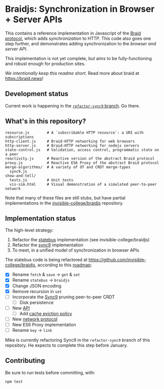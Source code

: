 # Braidjs: Synchronization in Browser + Server APIs

This contains a reference implementation in Javascript of the
[Braid protocol](https://github.com/braid-work/ietf-braid-draft), which adds
*synchronization* to HTTP.  This code also goes one step further, and
demonstrates adding synchronization to the *browser and server API*.

This implementation is not yet complete, but aims to be fully-functioning and
robust enough for production sites.

*We intentionally keep this readme short.* Read more about braid at https://braid.news!

## Development status

Current work is happening in the
[`refactor-sync9` branch](https://github.com/braid-work/toomim-braidjs/tree/refactor-sync9).  Go there.


## What's in this repository?

```
resource.js        # A `subscribable HTTP resource`: a URI with subscriptions
http-client.js     # Braid-HTTP networking for web browsers
http-server.js     # Braid-HTTP networking for nodejs servers
state-control.js   # Validation, access control, programmatic state on a peer
reactivity.js      # Reactive version of the abstract Braid protocol
proxy.js           # Reactive ES6 Proxy of the abstract Braid protocol
merge-algorithms/  # A variety of OT and CRDT merge-types
  sync9.js
show-and-tell/
  tests.js         # Unit tests
  vis-sim.html     # Visual demonstration of a simulated peer-to-peer network
```

Note that many of these files are still stubs, but have partial
implementations in the
[invisible-college/braidjs](https://github.com/invisible-college/braidjs)
repository.

## Implementation status

The high-level strategy:

1. Refactor the [statebus](https://stateb.us) implementation (see invisible-college/braidjs)
2. Refactor the [sync9](https://braid.news/sync9) implementation
3. To meet, in a unified model of synchronization in browser APIs

The statebus code is being refactored at
https://github.com/invisible-college/braidjs, according to this
[roadmap](https://braid.news/roadmap):

- [x] Rename `fetch` & `save` -> `get` & `set`
- [x] Rename `statebus` -> `braidjs`
- [x] Change JSON encoding
- [x] Remove recursion in `set`
- [ ] Incorporate the [Sync9](https://braid.news/sync9/performance) pruning peer-to-peer CRDT
  - [ ] Disk persistence
- [ ] New [API](https://braid.news/roadmap/new-api)
  - [ ] Add [cache eviction policy](https://en.wikipedia.org/wiki/Cache_replacement_policies#Most_recently_used_(MRU))
- [ ] New [network protocol](https://braid.news/protocol)
- [ ] New ES6 Proxy implementation
- [ ] Rename `key` -> `link`

Mike is currently refactoring Sync9 in the `refactor-sync9` branch of this
repository.  He expects to complete this step before January.

## Contributing

Be sure to run tests before committing, with:

```
npm test
```
